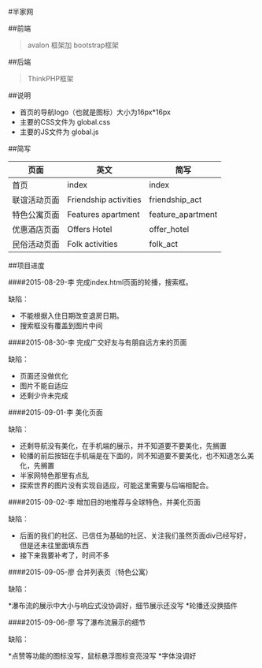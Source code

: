 #半家网

##前端

>avalon 框架加 bootstrap框架

##后端

>ThinkPHP框架

##说明

* 首页的导航logo（也就是图标）大小为16px*16px
* 主要的CSS文件为 global.css
* 主要的JS文件为 global.js 

##简写

|页面         | 英文                  |  简写              |
|--           | --                    |  --                |
|首页         | index                 |  index             |
|联谊活动页面 | Friendship activities |  friendship_act    |
|特色公寓页面 | Features apartment    |  feature_apartment |
|优惠酒店页面 | Offers Hotel          |  offer_hotel       |
|民俗活动页面 | Folk activities       |  folk_act          |

##项目进度

####2015-08-29-李
完成index.html页面的轮播，搜索框。

缺陷：

* 不能根据入住日期改变退房日期。
* 搜索框没有覆盖到图片中间

####2015-08-30-李
完成广交好友与有朋自远方来的页面

缺陷：

* 页面还没做优化
* 图片不能自适应
* 还剩少许未完成

####2015-09-01-李
美化页面

缺陷：

* 还剩导航没有美化，在手机端的展示，并不知道要不要美化，先搁置
* 轮播的前后按钮在手机端是在下面的，同不知道要不要美化，也不知道怎么美化，先搁置
* 半家网特色那里有点乱
* 探索世界的图片没有实现自适应，可能这里需要与后端相配合。

####2015-09-02-李
增加目的地推荐与全球特色，并美化页面

缺陷：

* 后面的我们的社区、已信任为基础的社区、关注我们虽然页面div已经写好，但是还未往里面填东西
* 接下来我要补考了，时间不多

####2015-09-05-廖
合并列表页（特色公寓）


缺陷：

*瀑布流的展示中大小与响应式没协调好，细节展示还没写
*轮播还没换插件

####2015-09-06-廖
写了瀑布流展示的细节

缺陷：

*点赞等功能的图标没写，鼠标悬浮图标变亮没写
*字体没调好
